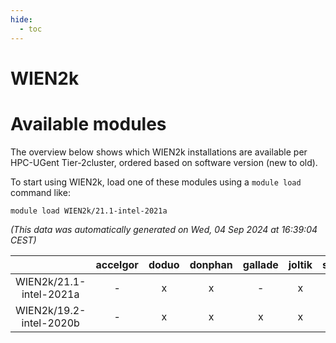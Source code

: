 ```yaml
---
hide:
  - toc
---
```


WIEN2k
======

# Available modules


The overview below shows which WIEN2k installations are available per HPC-UGent Tier-2cluster, ordered based on software version (new to old).

To start using WIEN2k, load one of these modules using a `module load` command like:

```shell
module load WIEN2k/21.1-intel-2021a
```

*(This data was automatically generated on Wed, 04 Sep 2024 at 16:39:04 CEST)*  

| |accelgor|doduo|donphan|gallade|joltik|shinx|skitty|
| :---: | :---: | :---: | :---: | :---: | :---: | :---: | :---: |
|WIEN2k/21.1-intel-2021a|-|x|x|-|x|-|x|
|WIEN2k/19.2-intel-2020b|-|x|x|x|x|-|x|
